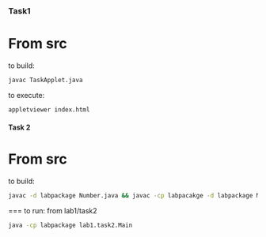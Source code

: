 ### Task1

From src 
===
to build:
```sh
javac TaskApplet.java
```
to execute:
```sh 
appletviewer index.html
```

#### Task 2

From src
===
to build:
```sh
javac -d labpackage Number.java && javac -cp labpacakge -d labpackage Main.java
```
===
to run:
from lab1/task2
```sh
java -cp labpackage lab1.task2.Main
```
